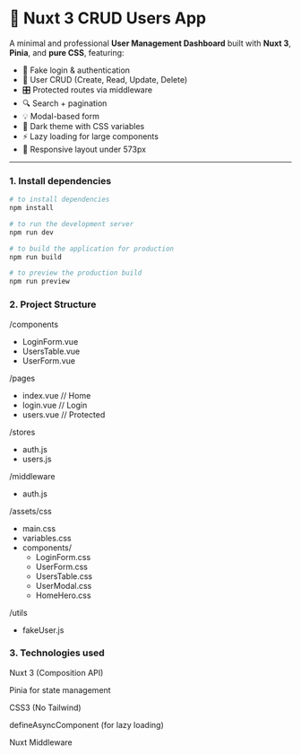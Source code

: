 # 🧩 Nuxt 3 CRUD Users App

A minimal and professional **User Management Dashboard** built with **Nuxt 3**, **Pinia**, and **pure CSS**, featuring:

- 🔐 Fake login & authentication
- 👥 User CRUD (Create, Read, Update, Delete)
- 🎛️ Protected routes via middleware
- 🔍 Search + pagination
- 💡 Modal-based form
- 🎨 Dark theme with CSS variables
- ⚡ Lazy loading for large components
- 📱 Responsive layout under 573px

---


### 1. Install dependencies

```bash
# to install dependencies
npm install 

# to run the development server
npm run dev 

# to build the application for production
npm run build

# to preview the production build
npm run preview
```
### 2. Project Structure
/components
  - LoginForm.vue
  - UsersTable.vue
  - UserForm.vue

/pages
  - index.vue      // Home
  - login.vue      // Login
  - users.vue      // Protected

/stores
  - auth.js
  - users.js

/middleware
  - auth.js

/assets/css
  - main.css
  - variables.css
  - components/
    - LoginForm.css
    - UserForm.css
    - UsersTable.css
    - UserModal.css
    - HomeHero.css

/utils
  - fakeUser.js

### 3. Technologies used


Nuxt 3 (Composition API)

Pinia for state management

CSS3 (No Tailwind)

defineAsyncComponent (for lazy loading)

Nuxt Middleware



